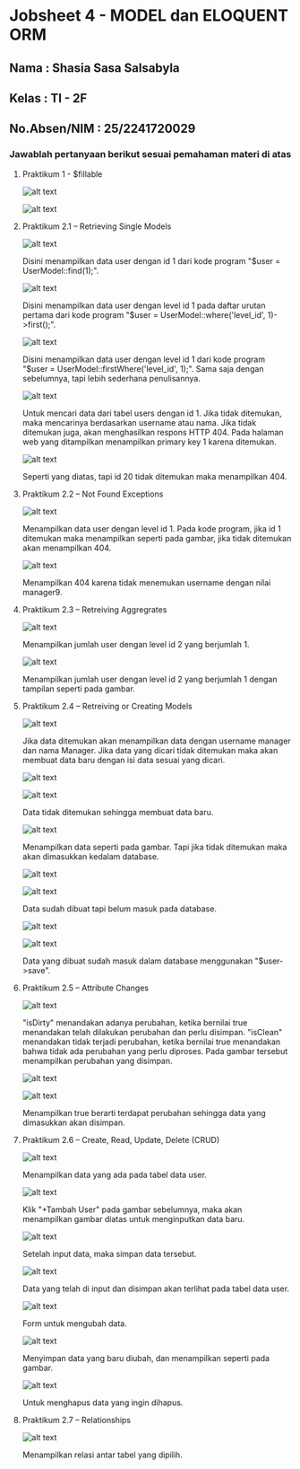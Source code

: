 # Jobsheet 4 - MODEL dan ELOQUENT ORM

## Nama : Shasia Sasa Salsabyla

## Kelas : TI - 2F

## No.Absen/NIM : 25/2241720029

### Jawablah pertanyaan berikut sesuai pemahaman materi di atas

1. Praktikum 1 - $fillable

    ![alt text](gambar/1.png)

    ![alt text](gambar/2.png)

2. Praktikum 2.1 – Retrieving Single Models

    ![alt text](gambar/3.png)

    Disini menampilkan data user dengan id 1 dari kode program "$user = UserModel::find(1);".

    ![alt text](gambar/4.png)

    Disini menampilkan data user dengan level id 1 pada daftar urutan pertama dari kode program "$user = UserModel::where('level_id', 1)->first();".

    ![alt text](gambar/5.png)

    Disini menampilkan data user dengan level id 1 dari kode program "$user = UserModel::firstWhere('level_id', 1);". Sama saja dengan sebelumnya, tapi lebih sederhana penulisannya.

    ![alt text](gambar/6.png)

    Untuk mencari data dari tabel users dengan id 1. Jika tidak ditemukan, maka mencarinya berdasarkan username atau nama. Jika tidak ditemukan juga, akan menghasilkan respons HTTP 404. Pada halaman web yang ditampilkan menampilkan primary key 1 karena ditemukan.

    ![alt text](gambar/7.png)

    Seperti yang diatas, tapi id 20 tidak ditemukan maka menampilkan 404.

3. Praktikum 2.2 – Not Found Exceptions

    ![alt text](gambar/8.png)

    Menampilkan data user dengan level id 1. Pada kode program, jika id 1 ditemukan maka menampilkan seperti pada gambar, jika tidak ditemukan akan menampilkan 404.

    ![alt text](gambar/9.png)

    Menampilkan 404 karena tidak menemukan username dengan nilai manager9.

4. Praktikum 2.3 – Retreiving Aggregrates

    ![alt text](gambar/10.png)

    Menampilkan jumlah user dengan level id 2 yang berjumlah 1.

    ![alt text](gambar/11.png)

    Menampilkan jumlah user dengan level id 2 yang berjumlah 1 dengan tampilan seperti pada gambar.

5. Praktikum 2.4 – Retreiving or Creating Models

    ![alt text](gambar/12.png)

    Jika data ditemukan akan menampilkan data dengan username manager dan nama Manager. Jika data yang dicari tidak ditemukan maka akan membuat data baru dengan isi data sesuai yang dicari.

    ![alt text](gambar/13.png)

    ![alt text](gambar/14.png)

    Data tidak ditemukan sehingga membuat data baru.

    ![alt text](gambar/15.png)

    Menampilkan data seperti pada gambar. Tapi jika tidak ditemukan maka akan dimasukkan kedalam database.

    ![alt text](gambar/16.png)

    ![alt text](gambar/17.png)

    Data sudah dibuat tapi belum masuk pada database.

    ![alt text](gambar/18.png)

    ![alt text](gambar/19.png)

    Data yang dibuat sudah masuk dalam database menggunakan "$user->save".

6. Praktikum 2.5 – Attribute Changes

    ![alt text](gambar/20.png)

    "isDirty" menandakan adanya perubahan, ketika bernilai true menandakan telah dilakukan perubahan dan perlu disimpan. "isClean" menandakan tidak terjadi perubahan, ketika bernilai true menandakan bahwa tidak ada perubahan yang perlu diproses. Pada gambar tersebut menampilkan perubahan yang disimpan.

    ![alt text](gambar/21.png)

    ![alt text](gambar/22.png)

    Menampilkan true berarti terdapat perubahan sehingga data yang dimasukkan akan disimpan.

7. Praktikum 2.6 – Create, Read, Update, Delete (CRUD)

    ![alt text](gambar/23.png)

    Menampilkan data yang ada pada tabel data user.

    ![alt text](gambar/25.png)

    Klik "+Tambah User" pada gambar sebelumnya, maka akan menampilkan gambar diatas untuk menginputkan data baru.

    ![alt text](gambar/26.png)

    Setelah input data, maka simpan data tersebut.

    ![alt text](gambar/27.png)

    Data yang telah di input dan disimpan akan terlihat pada tabel data user.

    ![alt text](gambar/29.png)

    Form untuk mengubah data.

    ![alt text](gambar/30.png)

    Menyimpan data yang baru diubah, dan menampilkan seperti pada gambar.

    ![alt text](gambar/31.png)

    Untuk menghapus data yang ingin dihapus.

8. Praktikum 2.7 – Relationships

    ![alt text](gambar/32.png)

    Menampilkan relasi antar tabel yang dipilih.
